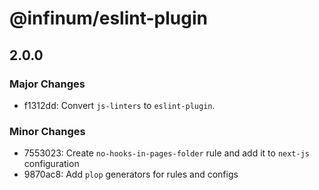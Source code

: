# @infinum/eslint-plugin

## 2.0.0

### Major Changes

- f1312dd: Convert `js-linters` to `eslint-plugin`.

### Minor Changes

- 7553023: Create `no-hooks-in-pages-folder` rule and add it to `next-js` configuration
- 9870ac8: Add `plop` generators for rules and configs
